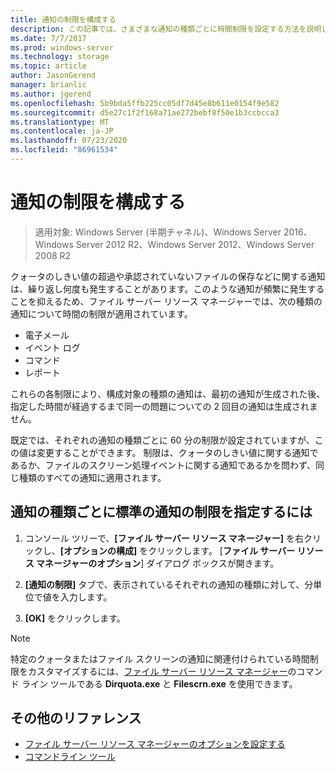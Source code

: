 ```yaml
---
title: 通知の制限を構成する
description: この記事では、さまざまな通知の種類ごとに時間制限を設定する方法を説明します。
ms.date: 7/7/2017
ms.prod: windows-server
ms.technology: storage
ms.topic: article
author: JasonGerend
manager: brianlic
ms.author: jgerend
ms.openlocfilehash: 5b9bda5ffb225cc05df7d45e8b611e0154f9e582
ms.sourcegitcommit: d5e27c1f2f168a71ae272bebf8f50e1b3ccbcca3
ms.translationtype: MT
ms.contentlocale: ja-JP
ms.lasthandoff: 07/23/2020
ms.locfileid: "86961534"
---
```

# <a name="configure-notification-limits"></a>通知の制限を構成する

> 適用対象: Windows Server (半期チャネル)、Windows Server 2016、Windows Server 2012 R2、Windows Server 2012、Windows Server 2008 R2

クォータのしきい値の超過や承認されていないファイルの保存などに関する通知は、繰り返し何度も発生することがあります。このような通知が頻繁に発生することを抑えるため、ファイル サーバー リソース マネージャーでは、次の種類の通知について時間の制限が適用されています。

-   電子メール
-   イベント ログ
-   コマンド
-   レポート

これらの各制限により、構成対象の種類の通知は、最初の通知が生成された後、指定した時間が経過するまで同一の問題についての 2 回目の通知は生成されません。

既定では、それぞれの通知の種類ごとに 60 分の制限が設定されていますが、この値は変更することができます。 制限は、クォータのしきい値に関する通知であるか、ファイルのスクリーン処理イベントに関する通知であるかを問わず、同じ種類のすべての通知に適用されます。

## <a name="to-specify-a-standard-notification-limit-for-each-notification-type"></a>通知の種類ごとに標準の通知の制限を指定するには

1.  コンソール ツリーで、**[ファイル サーバー リソース マネージャー]** を右クリックし、**[オプションの構成]** をクリックします。 [**ファイル サーバー リソース マネージャーのオプション**] ダイアログ ボックスが開きます。

2.  **[通知の制限]** タブで、表示されているそれぞれの通知の種類に対して、分単位で値を入力します。

3.  **[OK]** をクリックします。

> [!Note]
> 特定のクォータまたはファイル スクリーンの通知に関連付けられている時間制限をカスタマイズするには、[ファイル サーバー リソース マネージャー](/powershell/module/fileserverresourcemanager/?view=win10-ps)のコマンド ライン ツールである **Dirquota.exe** と **Filescrn.exe** を使用できます。

## <a name="additional-references"></a>その他のリファレンス

-   [ファイル サーバー リソース マネージャーのオプションを設定する](setting-file-server-resource-manager-options.md)
-   [コマンドライン ツール](command-line-tools.md)
